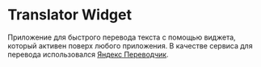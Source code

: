 # Translator Widget
Приложение для быстрого перевода текста с помощью виджета, который активен поверх любого приложения.
В качестве сервиса для перевода использовался [Яндекс Переводчик](https://translate.yandex.ru/).

